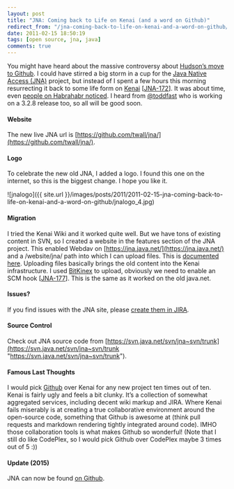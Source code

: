 ```yaml
---
layout: post
title: "JNA: Coming back to Life on Kenai (and a word on Github)"
redirect_from: "/jna-coming-back-to-life-on-kenai-and-a-word-on-github/"
date: 2011-02-15 18:50:19
tags: [open source, jna, java]
comments: true
---
```

You might have heard about the massive controversy about [Hudson’s move to Github](http://www.infoq.com/news/2011/02/sonatype-hudson). I could have stirred a big storm in a cup for the [Java Native Access (JNA)](https://github.com/twall/jna/) project, but instead of I spent a few hours this morning resurrecting it back to some life form on [Kenai](http://kenai.com/) [[JNA-172](http://java.net/jira/browse/JNA-172)]. It was about time, even [people on Habrahabr noticed](http://habrahabr.ru/blogs/java/113436/). I heard from [@toddfast](http://java.net/people/85599-toddfast)  who is working on a 3.2.8 release too, so all will be good soon.

#### Website

The new live JNA url is [https://github.com/twall/jna/](https://github.com/twall/jna/).

#### Logo

To celebrate the new old JNA, I added a logo. I found this one on the internet, so this is the biggest change. I hope you like it.

![jnalogo]({{ site.url }}/images/posts/2011/2011-02-15-jna-coming-back-to-life-on-kenai-and-a-word-on-github/jnalogo_4.jpg)

#### Migration

I tried the Kenai Wiki and it worked quite well. But we have tons of existing content in SVN, so I created a website in the features section of the JNA project. This enabled Webdav on [https://jna.java.net/](https://jna.java.net/) and a /website/jna/ path into which I can upload files. This is [documented here](http://kenai.com/projects/help/pages/UploadWebsiteFiles). Uploading files basically brings the old content into the Kenai infrastructure. I used [BitKinex](http://www.bitkinex.com/) to upload, obviously we need to enable an SCM hook [[JNA-177](http://java.net/jira/browse/JNA-177)]. This is the same as it worked on the old java.net.

#### Issues?

If you find issues with the JNA site, please [create them in JIRA](http://java.net/jira/browse/JNA).

#### Source Control

Check out JNA source code from [https://svn.java.net/svn/jna~svn/trunk](https://svn.java.net/svn/jna~svn/trunk "https://svn.java.net/svn/jna~svn/trunk").

#### Famous Last Thoughts

I would pick [Github](https://github.com/) over Kenai for any new project ten times out of ten. Kenai is fairly ugly and feels a bit clunky. It’s a collection of somewhat aggregated services, including decent wiki markup and JIRA. Where Kenai fails miserably is at creating a true collaborative environment around the open-source code, something that Github is awesome at (think pull requests and markdown rendering tightly integrated around code). IMHO those collaboration tools is what makes Github so wonderful! (Note that I still do like CodePlex, so I would pick Github over CodePlex maybe 3 times out of 5 :))

#### Update (2015)

JNA can now be found [on Github](https://github.com/twall/jna).

